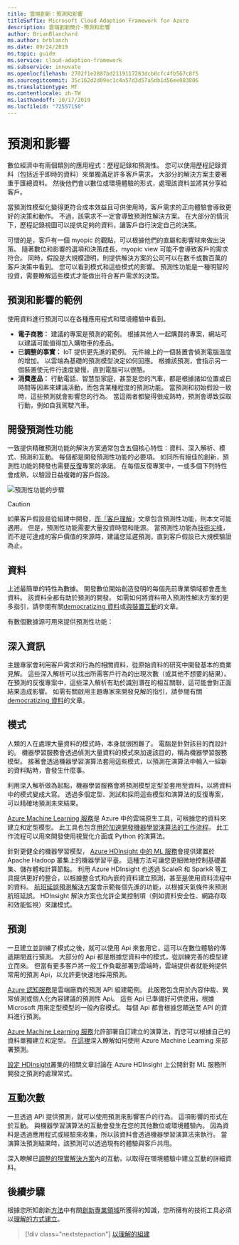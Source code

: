```yaml
---
title: 雲端創新：預測和影響
titleSuffix: Microsoft Cloud Adoption Framework for Azure
description: 雲端創新簡介-預測和影響
author: BrianBlanchard
ms.author: brblanch
ms.date: 09/24/2019
ms.topic: guide
ms.service: cloud-adoption-framework
ms.subservice: innovate
ms.openlocfilehash: 2702f1e2807bd2119117283dcb8cfc4fb567c8f5
ms.sourcegitcommit: 35c162d2d09ec1c4a57d3d57a5db1d56ee883806
ms.translationtype: MT
ms.contentlocale: zh-TW
ms.lasthandoff: 10/17/2019
ms.locfileid: "72557150"
---
```

# <a name="predict-and-influence"></a>預測和影響

數位經濟中有兩個類別的應用程式：歷程記錄和預測性。 您可以使用歷程記錄資料（包括近乎即時的資料）來單獨滿足許多客戶需求。 大部分的解決方案主要著重于匯總資料。 然後他們會以數位或環境體驗的形式，處理該資料並將其分享給客戶。

當預測性模型化變得更符合成本效益且可供使用時，客戶需求的正向體驗會導致更好的決策和動作。 不過，該需求不一定會導致預測性解決方案。 在大部分的情況下，歷程記錄視圖可以提供足夠的資料，讓客戶自行決定自己的決策。

可惜的是，客戶有一個 myopic 的觀點，可以根據他們的直屬和影響球來做出決策。 隨著數位和影響的選項和決策成長，myopic view 可能不會導致客戶的需求符合。 同時，假設是大規模證明，則提供解決方案的公司可以在數千或數百萬的客戶決策中看到。 您可以看到模式和這些模式的影響。 預測性功能是一種明智的投資，需要瞭解這些模式才能做出符合客戶需求的決策。

## <a name="examples-of-predictions-and-influence"></a>預測和影響的範例

使用資料進行預測可以在各種應用程式和環境體驗中看到。

- **電子商務：** 建議的專案是預測的範例。 根據其他人一起購買的專案，網站可以建議可能值得加入購物車的產品。
- 已**調整的事實：** IoT 提供更先進的範例。 元件線上的一個裝置會偵測電腦溫度的增加。 以雲端為基礎的預測模型決定如何回應。 根據該預測，會指示另一個裝置使元件行速度變慢，直到電腦可以很酷。
- **消費產品：** 行動電話、智慧型家庭，甚至是您的汽車，都是根據諸如位置或日時間等因素來建議活動，而包含某種程度的預測功能。 當預測和初始假設一致時，這些預測就會影響您的行為。 當這兩者都變得很成熟時，預測會導致採取行動，例如自我駕駛汽車。

## <a name="developing-predictive-capabilities"></a>開發預測性功能

一致提供精確預測功能的解決方案通常包含五個核心特性：資料、深入解析、模式、預測和互動。 每個都是開發預測性功能的必要項。 如同所有絕佳的創新，預測性功能的開發也需要[反復](./index.md#commitment-to-iteration)專案的承諾。 在每個反復專案中，一或多個下列特性會成熟，以驗證日益複雜的客戶假設。

![預測性功能的步驟](../../_images/innovate/predict-and-influence.png)

> [!CAUTION]
> 如果客戶假設是從組建中開發，[而「客戶理解](./build.md)」文章包含預測性功能，則本文可能適用。 但是，預測性功能需要大量投資時間和能源。 當預測性功能為[技術尖峰](./build.md#reduce-complexity-and-delay-technical-spikes)，而不是可達成的客戶價值的來源時，建議您延遲預測，直到客戶假設已大規模驗證為止。

## <a name="data"></a>資料

上述最簡單的特性為數據。 開發數位開始創造發明的每個先前專業領域都會產生資料。 該資料全都有助於預測的開發。 如需如何將資料帶入預測性解決方案的更多指引，請參閱有關[democratizing 資料](./data.md)或[與裝置互動](./devices.md)的文章。

有數個數據源可用來提供預測性功能：

## <a name="insights"></a>深入資訊

主題專家會利用客戶需求和行為的相關資料，從原始資料的研究中開發基本的商業見解。 這些深入解析可以找出所需客戶行為的出現次數（或其他不想要的結果）。 在預測的反復專案中，這些深入解析有助於識別潛在的相互關聯，這可能會對正面結果造成影響。 如需有關啟用主題專家來開發見解的指引，請參閱有關[democratizing 資料](./data.md)的文章。

## <a name="patterns"></a>模式

人類的人在處理大量資料的模式時，本身就很困難了。 電腦是針對該目的而設計的。 機器學習服務會透過偵測大量資料的模式來加速該目的，稱為機器學習服務模型。 接著會透過機器學習演算法套用這些模式，以預測在演算法中輸入一組新的資料點時，會發生什麼事。

利用深入解析做為起點，機器學習服務會將預測模型定型並套用至資料，以將資料中的模式變成大寫。 透過多個定型、測試和採用這些模型和演算法的反復專案，可以精確地預測未來結果。

[Azure Machine Learning 服務](https://docs.microsoft.com/azure/machine-learning/service/overview-what-is-azure-ml)是 Azure 中的雲端原生工具，可根據您的資料來建立和定型模型。 此工具也包含[用於加速開發機器學習演算法的工作流程](https://docs.microsoft.com/azure/machine-learning/service/concept-azure-machine-learning-architecture)。 此工作流程可以用來開發使用視覺化介面或 Python 的演算法。

針對更健全的機器學習模型， [Azure HDInsight 中的 ML 服務](https://docs.microsoft.com/azure/hdinsight/r-server/r-server-overview)會提供建置於 Apache Hadoop 叢集上的機器學習平臺。 這種方法可讓您更細微地控制基礎叢集、儲存體和計算節點。 利用 Azure HDInsight 也透過 ScaleR 和 SparkR 等工具提供更好的整合，以根據整合式和內嵌的資料建立預測，甚至是使用資料流程中的資料。 [航班延誤預測解決方案](https://docs.microsoft.com/azure/hdinsight/hdinsight-hadoop-r-scaler-sparkr)會示範每個先進的功能，以根據天氣條件來預測航班延誤。 HDInsight 解決方案也允許企業控制項（例如資料安全性、網路存取和效能監視）來讓模式。

## <a name="predictions"></a>預測

一旦建立並訓練了模式之後，就可以使用 Api 來套用它，這可以在數位體驗的傳遞期間進行預測。 大部分的 Api 都是根據您資料中的模式，從訓練完善的模型建立而來。 但當有更多客戶將一般工作負載部署到雲端時，雲端提供者就能夠提供常用的預測 Api，以允許更快速地採用預測。

[Azure 認知服務](https://docs.microsoft.com/azure/cognitive-services)是雲端廠商的預測 API 組建範例。 此服務包含用於內容仲裁、異常偵測或個人化內容建議的預測性 Api。 這些 Api 已準備好可供使用，根據 Microsoft 用來定型模型的一般內容模式。 每個 Api 都會根據您饋送至 API 的資料進行預測。

[Azure Machine Learning 服務](https://docs.microsoft.com/azure/machine-learning)允許部署自訂建立的演算法，而您可以根據自己的資料單獨建立和定型。 [在這裡](https://docs.microsoft.com/azure/machine-learning/service/how-to-deploy-and-where)深入瞭解如何使用 Azure Machine Learning 來部署預測。

[設定 HDInsight](https://docs.microsoft.com/azure/hdinsight/hdinsight-hadoop-provision-linux-clusters)叢集的相關文章討論在 Azure HDInsight 上公開針對 ML 服務所開發之預測的處理常式。

## <a name="interactions"></a>互動次數

一旦透過 API 提供預測，就可以使用預測來影響客戶的行為。 這項影響的形式在於互動。 與機器學習演算法的互動會發生在您的其他數位或環境體驗內。 因為資料是透過應用程式或經驗來收集，所以該資料會透過機器學習演算法來執行。 當演算法預測結果時，該預測可以透過現有的體驗與客戶共用。

深入瞭解已[調整的現實解決方案](./devices.md#adjusted-reality)內的互動，以取得在環境體驗中建立互動的詳細資料。

## <a name="next-steps"></a>後續步驟

根據您所知創新[方法](./index.md)中有關[創新專業領域](./invention.md)所獲得的知識，您所擁有的技術工具必須以[理解的方式建立](./build.md)。

> [!div class="nextstepaction"]
> [以理解的組建](./build.md)
